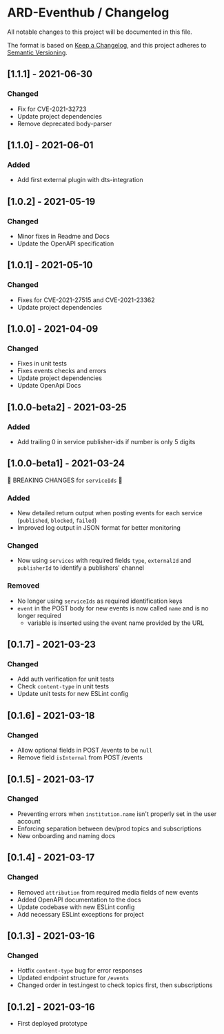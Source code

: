 # ARD-Eventhub / Changelog

All notable changes to this project will be documented in this file.

The format is based on [Keep a Changelog](https://keepachangelog.com/en/1.0.0/),
and this project adheres to [Semantic Versioning](https://semver.org/spec/v2.0.0.html).

## [1.1.1] - 2021-06-30

### Changed

- Fix for CVE-2021-32723
- Update project dependencies
- Remove deprecated body-parser

## [1.1.0] - 2021-06-01

### Added

- Add first external plugin with dts-integration

## [1.0.2] - 2021-05-19

### Changed

- Minor fixes in Readme and Docs
- Update the OpenAPI specification

## [1.0.1] - 2021-05-10

### Changed

- Fixes for CVE-2021-27515 and CVE-2021-23362
- Update project dependencies

## [1.0.0] - 2021-04-09

### Changed

- Fixes in unit tests
- Fixes events checks and errors
- Update project dependencies
- Update OpenApi Docs

## [1.0.0-beta2] - 2021-03-25

### Added

- Add trailing 0 in service publisher-ids if number is only 5 digits

## [1.0.0-beta1] - 2021-03-24

🚧 BREAKING CHANGES for `serviceIds` 🚧

### Added

- New detailed return output when posting events for each service (`published`, `blocked`, `failed`)
- Improved log output in JSON format for better monitoring

### Changed

- Now using `services` with required fields `type`, `externalId` and `publisherId` to identify a publishers' channel

### Removed

- No longer using `serviceIds` as required identification keys
- `event` in the POST body for new events is now called `name` and is no longer required
  - variable is inserted using the event name provided by the URL

## [0.1.7] - 2021-03-23

### Changed

- Add auth verification for unit tests
- Check `content-type` in unit tests
- Update unit tests for new ESLint config

## [0.1.6] - 2021-03-18

### Changed

- Allow optional fields in POST /events to be `null`
- Remove field `isInternal` from POST /events

## [0.1.5] - 2021-03-17

### Changed

- Preventing errors when `institution.name` isn't properly set in the user account
- Enforcing separation between dev/prod topics and subscriptions
- New onboarding and naming docs

## [0.1.4] - 2021-03-17

### Changed

- Removed `attribution` from required media fields of new events
- Added OpenAPI documentation to the docs
- Update codebase with new ESLint config
- Add necessary ESLint exceptions for project

## [0.1.3] - 2021-03-16

### Changed

- Hotfix `content-type` bug for error responses
- Updated endpoint structure for `/events`
- Changed order in test.ingest to check topics first, then subscriptions

## [0.1.2] - 2021-03-16

- First deployed prototype
